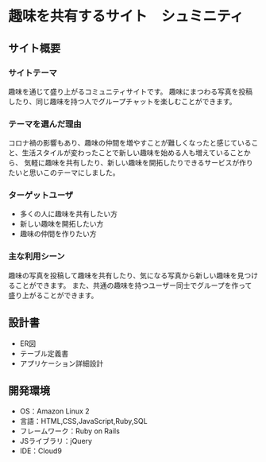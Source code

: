 # 趣味を共有するサイト　シュミニティ

## サイト概要

### サイトテーマ
趣味を通じて盛り上がるコミュニティサイトです。
趣味にまつわる写真を投稿したり、同じ趣味を持つ人でグループチャットを楽しむことができます。
### テーマを選んだ理由
コロナ禍の影響もあり、趣味の仲間を増やすことが難しくなったと感じていること、生活スタイルが変わったことで新しい趣味を始める人も増えていることから、
気軽に趣味を共有したり、新しい趣味を開拓したりできるサービスが作りたいと思いこのテーマにしました。

### ターゲットユーザ
- 多くの人に趣味を共有したい方
- 新しい趣味を開拓したい方
- 趣味の仲間を作りたい方
### 主な利用シーン
趣味の写真を投稿して趣味を共有したり、気になる写真から新しい趣味を見つけることができます。
また、共通の趣味を持つユーザー同士でグループを作って盛り上がることができます。

## 設計書
- ER図
- テーブル定義書
- アプリケーション詳細設計

## 開発環境
- OS：Amazon Linux 2
- 言語：HTML,CSS,JavaScript,Ruby,SQL
- フレームワーク：Ruby on Rails
- JSライブラリ：jQuery
- IDE：Cloud9

